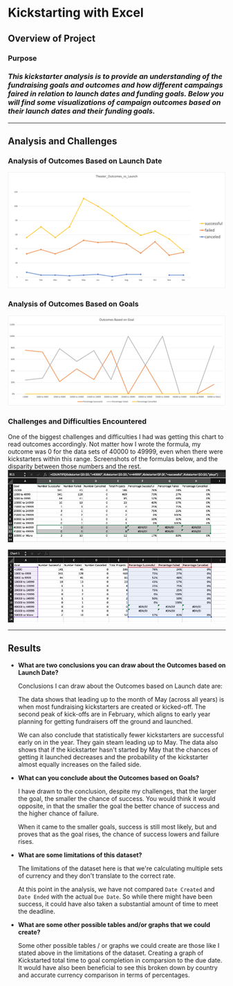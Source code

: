 # Kickstarting with Excel

## Overview of Project

### Purpose 
### _**This kickstarter analysis is to provide an understanding of the fundraising goals and outcomes and how different campaings faired in relation to launch dates and funding goals. Below you will find some visualizations of campaign outcomes based on their launch dates and their funding goals.**_ 
---
## Analysis and Challenges

### Analysis of Outcomes Based on Launch Date
![theater_outcomes_vs_launch](https://github.com/hastyjr/kickstarter-analysis/blob/main/Resources/Theater_Outcomes_vs_Launch.png)
### Analysis of Outcomes Based on Goals
![outcomes_vs_goals](https://github.com/hastyjr/kickstarter-analysis/blob/main/Resources/Outcomes_vs_Goals.png)
### Challenges and Difficulties Encountered
One of the biggest challenges and difficulties I had was getting this chart to read outcomes accordingly. Not matter how I wrote the formula, my outcome was 0 for the data sets of 40000 to 49999, even when there were kickstarters within this range. Screenshots of the formulas below, and the disparity between those numbers and the rest. 
![challenges_screenshot_1](https://github.com/hastyjr/kickstarter-analysis/blob/main/Resources/Screen%20Shot%202022-06-15%20at%2000.07.46.png)

![challenges_screenshot_1](https://github.com/hastyjr/kickstarter-analysis/blob/main/Resources/Screen%20Shot%202022-06-15%20at%2000.14.35.png)

---

## Results

- **What are two conclusions you can draw about the Outcomes based on Launch Date?**

    Conclusions I can draw about the Outcomes based on Launch date are:
        
    The data shows that leading up to the month of May (across all years) is when most fundraising kickstarters are created or kicked-off. The second peak of kick-offs are in February, which aligns to early year planning for getting fundraisers off the ground and launched. 
        
    We can also conclude that statistically fewer kickstarters are successful early on in the year. They gain steam leading up to May. The data also shows that if the kickstarter hasn't started by May that the chances of getting it launched decreases and the probability of the kickstarter almost equally increases on the failed side. 

- **What can you conclude about the Outcomes based on Goals?**

    I have drawn to the conclusion, despite my challenges, that the larger the goal, the smaller the chance of success. You would think it would opposite, in that the smaller the goal the better chance of success and the higher chance of failure.

    When it came to the smaller goals, success is still most likely, but and proves that as the goal rises, the chance of success lowers and failure rises. 
    

- **What are some limitations of this dataset?**

    The limitations of the dataset here is that we're calculating multiple sets of currency and they don't translate to the correct rate. 

    At this point in the analysis, we have not compared `Date Created` and `Date Ended` with the actual `Due Date`. So while there might have been success, it could have also taken a substantial amount of time to meet the deadline. 

- **What are some other possible tables and/or graphs that we could create?**

    Some other possible tables / or graphs we could create are those like I stated above in the limitations of the dataset. Creating a graph of Kickstarted total time to goal completion in comparsion to the due date. It would have also been beneficial to see this broken down by country and accurate currency comparison in terms of percentages.        
